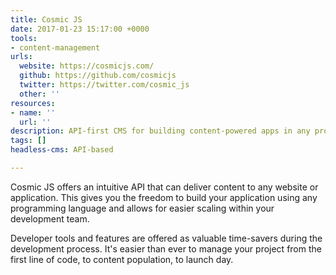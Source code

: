```yaml
---
title: Cosmic JS
date: 2017-01-23 15:17:00 +0000
tools:
- content-management
urls:
  website: https://cosmicjs.com/
  github: https://github.com/cosmicjs
  twitter: https://twitter.com/cosmic_js
  other: ''
resources:
- name: ''
  url: ''
description: API-first CMS for building content-powered apps in any programming language.
tags: []
headless-cms: API-based

---
```

Cosmic JS offers an intuitive API that can deliver content to any website or application. This gives you the freedom to build your application using any programming language and allows for easier scaling within your development team.

Developer tools and features are offered as valuable time-savers during the development process. It's easier than ever to manage your project from the first line of code, to content population, to launch day.
